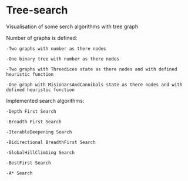 # Tree-search
Visualisation of some serch algorithms with tree graph 

Number of graphs is defined:

    -Two graphs with number as there nodes
  
    -One binary tree with number as there nodes
  
    -Two graphs with Threedices state as there nodes and with defined heuristic function
  
    -One graph with MisionarsAndCannibals state as there nodes and with defined heuristic function
  
  
Implemented search algorithms:

    -Depth First Search
  
    -Breadth First Search
  
    -IterableDeepening Search
  
    -Bidirectional BreadthFirst Search
  
    -GlobalHillClimbing Search
  
    -BestFirst Search
  
    -A* Search
